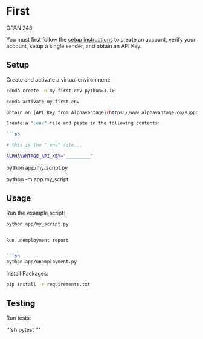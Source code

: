 # First
OPAN 243

You must first follow the [setup instructions](https://github.com/prof-rossetti/intro-to-python/blob/main/notes/python/packages/sendgrid.md) to create an account, verify your account, setup a single sender, and obtain an API Key.

## Setup

Create and activate a virtual environment:

```sh
conda create -n my-first-env python=3.10

conda activate my-first-env

Obtain an [API Key from Alphavantage](https://www.alphavantage.co/support/#api-key) or from the prof (`ALPHAVANTAGE_API_KEY`).

Create a ".env" file and paste in the following contents:

```sh

# this is the ".env" file...

ALPHAVANTAGE_API_KEY="_________"
```



python app/my_script.py

python -m app.my_script

## Usage

Run the example script:

```sh
python app/my_script.py


Run unemployment report


```sh
python app/unemployment.py
```


Install Packages:

```sh
pip install -r requirements.txt
```



## Testing

Run tests:

'''sh
pytest
'''
